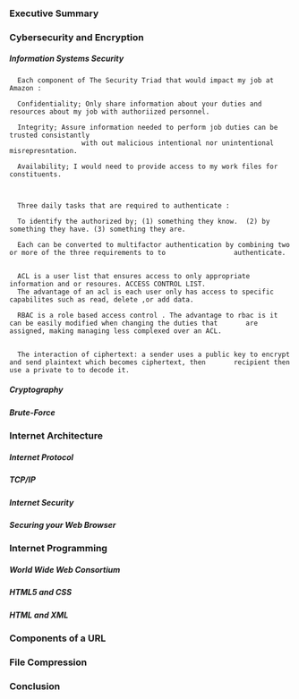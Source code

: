 ### Executive Summary 



### Cybersecurity and Encryption

##### Information Systems Security

      Each component of The Security Triad that would impact my job at Amazon :
      
      Confidentiality; Only share information about your duties and resources about my job with authoriized personnel.
      
      Integrity; Assure information needed to perform job duties can be trusted consistantly 
                      with out malicious intentional nor unintentional misrepresntation.
                      
      Availability; I would need to provide access to my work files for constituents.
      
      
        
      Three daily tasks that are required to authenticate :
      
      To identify the authorized by; (1) something they know.  (2) by something they have. (3) something they are.
      
      Each can be converted to multifactor authentication by combining two or more of the three requirements to to                 authenticate.
      
      
      ACL is a user list that ensures access to only appropriate information and or resoures. ACCESS CONTROL LIST.
      The advantage of an acl is each user only has access to specific capabilites such as read, delete ,or add data.
      
      RBAC is a role based access control . The advantage to rbac is it can be easily modified when changing the duties that       are assigned, making managing less complexed over an ACL.
      
      
      The interaction of ciphertext: a sender uses a public key to encrypt and send plaintext which becomes ciphertext, then       recipient then use a private to to decode it.
      
      
      
                                            
      
      
        
       
        
        
        

##### Cryptography 



##### Brute-Force




### Internet Architecture



##### Internet Protocol



##### TCP/IP



##### Internet Security





##### Securing your Web Browser



### Internet Programming



##### World Wide Web Consortium



##### HTML5 and CSS



##### HTML and XML



### Components of a URL



### File Compression



### Conclusion

